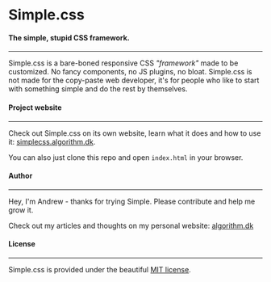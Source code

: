 # Simple.css

#### The simple, stupid CSS framework.
***

Simple.css is a bare-boned responsive CSS _"framework"_ made to be customized. No fancy components, no JS plugins, no bloat. Simple.css is not made for the copy-paste web developer, it's for people who like to start with something simple and do the rest by themselves.

#### Project website
***

Check out Simple.css on its own website, learn what it does and how to use it: [simplecss.algorithm.dk](http://simplecss.algorithm.dk).

You can also just clone this repo and open `index.html` in your browser.

#### Author

* * *

Hey, I'm Andrew - thanks for trying Simple. Please contribute and help me grow it.

Check out my articles and thoughts on my personal website: [algorithm.dk](http://algorithm.dk)

#### License

* * *

Simple.css is provided under the beautiful [MIT license](http://opensource.org/licenses/mit-license.php).
  
